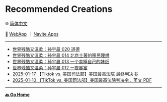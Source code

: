 # Recommended Creations

🌐 [简体中文](./_zhcn.md)

<!-- 🌎 to be added -->

🚀 [WebApp](https://u.babelyx.com) ｜ [Navite Apps](https://links.babelyx.com)

---

- [世界残酷又温柔：孙宇晨 020 道德](https://goto.babelyx.com/creation/4117b999-0ad3-4b86-aed5-10c2d74de140?inhaid=5eaaa5)
- [世界残酷又温柔：孙宇晨 014 北京土著的移民理想](https://goto.babelyx.com/creation/eaf7735d-47ea-4af9-bec9-a1eb6f0f936c?inhaid=5eaaa5&_ut=)
- [世界残酷又温柔：孙宇晨 013 一个卖掉自己的妹纸](https://goto.babelyx.com/creation/cededb19-aacc-4691-a159-24b25b0184ad?inhaid=5eaaa5&_ut=)
- [世界残酷又温柔：孙宇晨 012 一夜暴富](https://goto.babelyx.com/creation/1b993e33-c91f-4f95-b0fa-45b6d9f56fe0?inhaid=5eaaa5&_ut=)
- [2025-01-17 【Tiktok vs. 美国司法部】美国最高法院 最终判决书](https://goto.babelyx.com/creation/ef30bc22-bcf9-43fb-8104-7b961a53f126?inhaid=5eaaa5&_ut=)
- [2025-01-10 【TikTok vs. 美国司法部】美国最高法院判决令，英文 PDF](https://goto.babelyx.com/creation/f19e49c9-8478-482f-9aee-abe8ea90de64?inhaid=5eaaa5&_ut=)

---

[**🔙️ Go Home**](../_enus.md)
